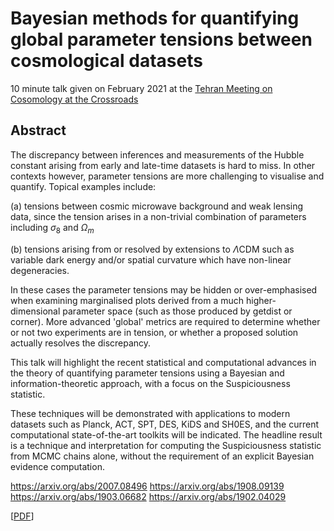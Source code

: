 # Bayesian methods for quantifying global parameter tensions between cosmological datasets

10 minute talk given on February 2021 at the [Tehran Meeting on Cosomology at the Crossroads](http://physics.sbu.ac.ir/conferences/tmcc2021/) 

## Abstract

The discrepancy between inferences and measurements of the Hubble constant
arising from early and late-time datasets is hard to miss. In other contexts
however, parameter tensions are more challenging to visualise and quantify.
Topical examples include:

(a) tensions between cosmic microwave background and weak lensing data, since
the tension arises in a non-trivial combination of parameters including
$\sigma_8$ and $\Omega_m$

(b) tensions arising from or resolved by extensions to $\Lambda$CDM such as
variable dark energy and/or spatial curvature which have non-linear
degeneracies.

In these cases the parameter tensions may be hidden or over-emphasised when
examining marginalised plots derived from a much higher-dimensional parameter
space (such as those produced by getdist or corner). More advanced 'global'
metrics are required to determine whether or not two experiments are in
tension, or whether a proposed solution actually resolves the discrepancy.

This talk will highlight the recent statistical and computational advances in
the theory of quantifying parameter tensions using a Bayesian and
information-theoretic approach, with a focus on the Suspiciousness statistic.

These techniques will be demonstrated with applications to modern datasets
such as Planck, ACT, SPT, DES, KiDS and SH0ES, and the current computational
state-of-the-art toolkits will be indicated. The headline result is a
technique and interpretation for computing the Suspiciousness statistic from
MCMC chains alone, without the requirement of an explicit Bayesian evidence
computation.

https://arxiv.org/abs/2007.08496
https://arxiv.org/abs/1908.09139
https://arxiv.org/abs/1903.06682
https://arxiv.org/abs/1902.04029
 
[[PDF](https://github.com/williamjameshandley/talks/raw/21cm_2020_workshop_cambridge/will_handley_tehran_2021.pdf)] 
